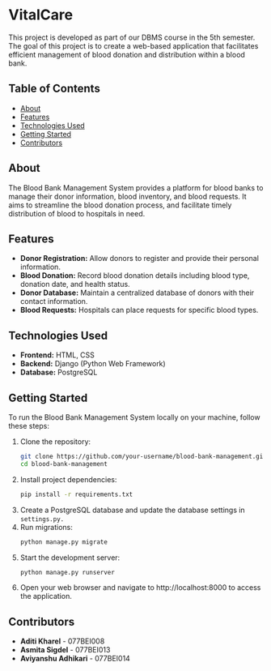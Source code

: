 # VitalCare

This project is developed as part of our DBMS course in the 5th semester. The goal of this project is to create a web-based application that facilitates efficient management of blood donation and distribution within a blood bank.

## Table of Contents

- [About](#about)
- [Features](#features)
- [Technologies Used](#technologies-used)
- [Getting Started](#getting-started)
- [Contributors](#contributors)

## About

The Blood Bank Management System provides a platform for blood banks to manage their donor information, blood inventory, and blood requests. It aims to streamline the blood donation process, and facilitate timely distribution of blood to hospitals in need.

## Features

- **Donor Registration:** Allow donors to register and provide their personal information.
- **Blood Donation:** Record blood donation details including blood type, donation date, and health status.
- **Donor Database:** Maintain a centralized database of donors with their contact information.
- **Blood Requests:** Hospitals can place requests for specific blood types.

## Technologies Used

- **Frontend:** HTML, CSS
- **Backend:** Django (Python Web Framework)
- **Database:** PostgreSQL

## Getting Started

To run the Blood Bank Management System locally on your machine, follow these steps:

1. Clone the repository:
   ```bash
   git clone https://github.com/your-username/blood-bank-management.git
   cd blood-bank-management
2. Install project dependencies:
   ```bash
   pip install -r requirements.txt
3. Create a PostgreSQL database and update the database settings in `settings.py.`
4. Run migrations:
   ```bash
   python manage.py migrate
5. Start the development server:
   ```bash
   python manage.py runserver
6. Open your web browser and navigate to http://localhost:8000 to access the application.

## Contributors

- **Aditi Kharel** - 077BEI008
- **Asmita Sigdel** - 077BEI013
- **Aviyanshu Adhikari** - 077BEI014

